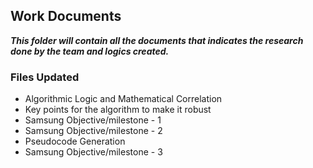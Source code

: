 ## Work Documents 
***This folder will contain all the documents that indicates the research done by the team and logics created.***
### Files Updated
* Algorithmic Logic and Mathematical Correlation
* Key points for the algorithm to make it robust
* Samsung Objective/milestone - 1
* Samsung Objective/milestone - 2
* Pseudocode Generation 
* Samsung Objective/milestone - 3
